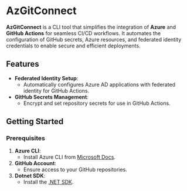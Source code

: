 # AzGitConnect

**AzGitConnect** is a CLI tool that simplifies the integration of **Azure** and **GitHub Actions** for seamless CI/CD workflows. It automates the configuration of GitHub secrets, Azure resources, and federated identity credentials to enable secure and efficient deployments.

## Features
- **Federated Identity Setup**:
  - Automatically configures Azure AD applications with federated identity for GitHub Actions.
- **GitHub Secrets Management**:
  - Encrypt and set repository secrets for use in GitHub Actions.

## Getting Started

### Prerequisites

1. **Azure CLI**:
   - Install Azure CLI from [Microsoft Docs](https://learn.microsoft.com/en-us/cli/azure/install-azure-cli).
2. **GitHub Account**:
   - Ensure access to your GitHub repositories.
3. **Dotnet SDK**:
   - Install the [.NET SDK](https://dotnet.microsoft.com/download).

